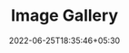 ---
title: "Image Gallery"
date: 2022-06-25T18:35:46+05:30
draft: false
description: "My gallery :earth_asia:"
layout: "gallery"
images:
 - https://iso.500px.com/wp-content/uploads/2016/03/stock-photo-142984111-1500x1000.jpg
 - https://img.etimg.com/thumb/msid-68721417,width-650,imgsize-1016106,,resizemode-4,quality-100/nature1_gettyimages.jpg
 - https://thumbs.dreamstime.com/b/team-ants-council-collective-decision-work-17037482.jpg
 - https://thumbs.dreamstime.com/b/summer-day-smiling-women-relax-wearing-red-dress-fashion-standing-wooden-bridge-over-sea-blue-sky-background-summer-107411998.jpg
 - https://thumbs.dreamstime.com/b/young-woman-playing-dog-pet-beach-sunrise-sunset-girl-dog-having-fun-seasid-seaside-cute-neglected-stay-66480218.jpg
 - https://thumbs.dreamstime.com/b/funny-picture-taken-sunrise-frozen-lake-perspective-rider-retro-bicycle-sunrise-personal-211066044.jpg 
---